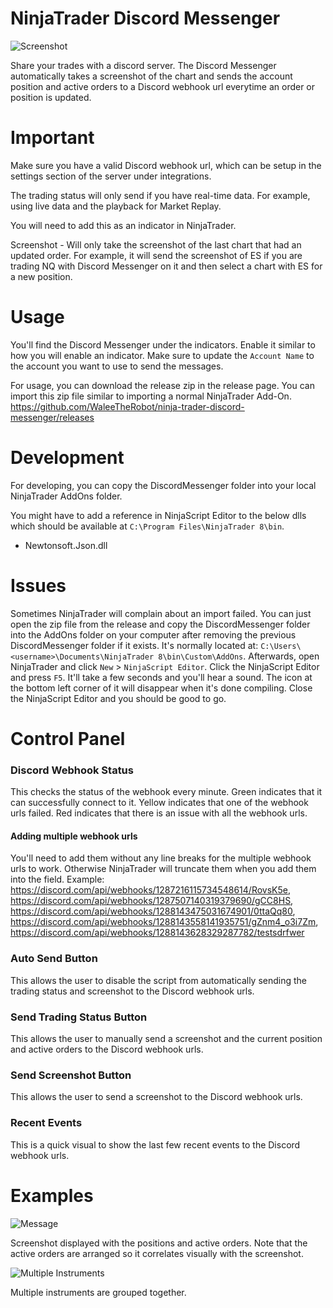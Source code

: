 # NinjaTrader Discord Messenger

<img src="./images/screenshot-v2.png" alt="Screenshot" style="display: block; margin: 0 auto">

Share your trades with a discord server. The Discord Messenger automatically takes a screenshot of the chart and sends the account position and active orders to a Discord webhook url everytime an order or position is updated.

# Important

Make sure you have a valid Discord webhook url, which can be setup in the settings section of the server under integrations.

The trading status will only send if you have real-time data. For example, using live data and the playback for Market Replay.

You will need to add this as an indicator in NinjaTrader.

Screenshot - Will only take the screenshot of the last chart that had an updated order. For example, it will send the screenshot of ES if you are trading NQ with Discord Messenger on it and then select a chart with ES for a new position.

# Usage

You'll find the Discord Messenger under the indicators. Enable it similar to how you will enable an indicator. Make sure to update the `Account Name` to the account you want to use to send the messages.

For usage, you can download the release zip in the release page. You can import this zip file similar to importing a normal NinjaTrader Add-On. https://github.com/WaleeTheRobot/ninja-trader-discord-messenger/releases

# Development

For developing, you can copy the DiscordMessenger folder into your local NinjaTrader AddOns folder.

You might have to add a reference in NinjaScript Editor to the below dlls which should be available at `C:\Program Files\NinjaTrader 8\bin`.

- Newtonsoft.Json.dll

# Issues

Sometimes NinjaTrader will complain about an import failed. You can just open the zip file from the release and copy the DiscordMessenger folder into the AddOns folder on your computer after removing the previous DiscordMessenger folder if it exists. It's normally located at: `C:\Users\<username>\Documents\NinjaTrader 8\bin\Custom\AddOns`. Afterwards, open NinjaTrader and click `New` > `NinjaScript Editor`. Click the NinjaScript Editor and press `F5`. It'll take a few seconds and you'll hear a sound. The icon at the bottom left corner of it will disappear when it's done compiling. Close the NinjaScript Editor and you should be good to go.

# Control Panel

### Discord Webhook Status

This checks the status of the webhook every minute. Green indicates that it can successfully connect to it. Yellow indicates that one of the webhook urls failed. Red indicates that there is an issue with all the webhook urls.

#### Adding multiple webhook urls

You'll need to add them without any line breaks for the multiple webhook urls to work. Otherwise NinjaTrader will truncate them when you add them into the field. Example:
https://discord.com/api/webhooks/1287216115734548614/RovsK5e, https://discord.com/api/webhooks/1287507140319379690/gCC8HS, https://discord.com/api/webhooks/1288143475031674901/0ttaQq80, https://discord.com/api/webhooks/1288143558141935751/gZnm4_o3i7Zm, https://discord.com/api/webhooks/1288143628329287782/testsdrfwer

### Auto Send Button

This allows the user to disable the script from automatically sending the trading status and screenshot to the Discord webhook urls.

### Send Trading Status Button

This allows the user to manually send a screenshot and the current position and active orders to the Discord webhook urls.

### Send Screenshot Button

This allows the user to send a screenshot to the Discord webhook urls.

### Recent Events

This is a quick visual to show the last few recent events to the Discord webhook urls.

# Examples

<img src="./images/message.png" alt="Message" style="display: block; margin: 0 auto">

Screenshot displayed with the positions and active orders. Note that the active orders are arranged so it correlates visually with the screenshot.

<img src="./images/multiple-instruments.png" alt="Multiple Instruments" style="display: block; margin: 0 auto">

Multiple instruments are grouped together.
